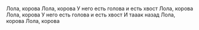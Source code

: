 Лола, корова
Лола, корова
У него есть голова и есть хвост
Лола, корова
Лола, корова
У него есть голова и есть хвост
И тааак назад
Лола, корова
Лола, корова

